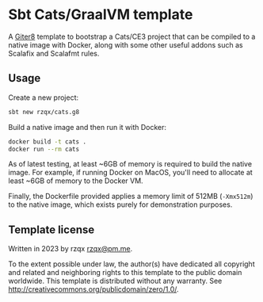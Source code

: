 # Sbt Cats/GraalVM template

A [Giter8][g8] template to bootstrap a Cats/CE3 project that can be compiled to a native image with Docker,
along with some other useful addons such as Scalafix and Scalafmt rules.

## Usage

Create a new project:
```bash
sbt new rzqx/cats.g8
```

Build a native image and then run it with Docker:

```bash
docker build -t cats .
docker run --rm cats
```

As of latest testing, at least ~6GB of memory is required to build the native image. For example, if
running Docker on MacOS, you'll need to allocate at least ~6GB of memory to the Docker VM.

Finally, the Dockerfile provided applies a memory limit of 512MB (`-Xmx512m`) to the native image, which exists
purely for demonstration purposes.

## Template license
Written in 2023 by rzqx <rzqx@pm.me>.

To the extent possible under law, the author(s) have dedicated all copyright and related
and neighboring rights to this template to the public domain worldwide.
This template is distributed without any warranty. See <http://creativecommons.org/publicdomain/zero/1.0/>.

[g8]: http://www.foundweekends.org/giter8/
